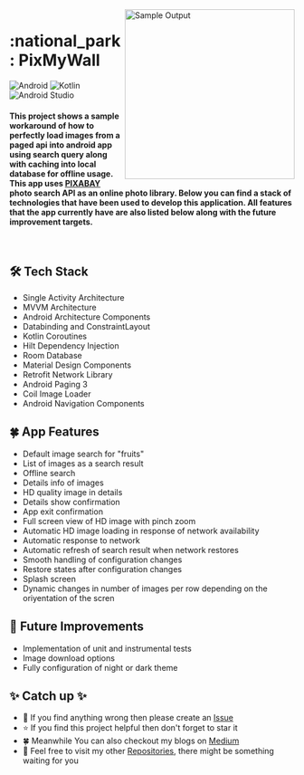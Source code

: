 <img align="right" src="https://github.com/yamin335/PixMyWall/blob/master/demo_snap.gif" alt="Sample Output" width="300">

<h1>:national_park: PixMyWall</h1>

![Android](https://img.shields.io/badge/-Android-606060?style=flat&logo=android)
![Kotlin](https://img.shields.io/badge/-Kotlin-fff?style=flat&logo=kotlin)
![Android Studio](https://img.shields.io/badge/-Android_Studio-606060?style=flat&logo=androidstudio)

<h4>This project shows a sample workaround of how to perfectly load images from a paged api into android app using search query along with caching into 
  local database for offline usage. This app uses <a href="https://pixabay.com/">PIXABAY</a> photo search API as an online photo library. Below you can find a stack of
  technologies that have been used to develop this application. All features that the app currently have are also listed below along with the future improvement targets.</h4>

<br>

<h2>🛠️ Tech Stack</h2>

- Single Activity Architecture
- MVVM Architecture
- Android Architecture Components
- Databinding and ConstraintLayout
- Kotlin Coroutines
- Hilt Dependency Injection
- Room Database
- Material Design Components
- Retrofit Network Library
- Android Paging 3
- Coil Image Loader
- Android Navigation Components

<h2>🍀 App Features</h2>

- Default image search for "fruits"
- List of images as a search result
- Offline search
- Details info of images
- HD quality image in details
- Details show confirmation
- App exit confirmation
- Full screen view of HD image with pinch zoom
- Automatic HD image loading in response of network availability
- Automatic response to network
- Automatic refresh of search result when network restores
- Smooth handling of configuration changes
- Restore states after configuration changes
- Splash screen
- Dynamic changes in number of images per row depending on the oriyentation of the scren

<h2>🧐 Future Improvements</h2>

- Implementation of unit and instrumental tests
- Image download options
- Fully configuration of night or dark theme

<h2>✨ Catch up ✨</h2>

- 🧐 If you find anything wrong then please create an [Issue](https://github.com/yamin335/PixMyWall/issues/new)
- ⭐️ If you find this project helpful then don't forget to star it
- 🍀 Meanwhile You can also checkout my blogs on [Medium](https://medium.com/@mdyamin)
- 🥰 Feel free to visit my other [Repositories](https://github.com/yamin335?tab=repositories), there might be something waiting for you
